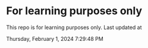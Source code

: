 # For learning purposes only
This repo is for learning purposes only.
Last updated at

Thursday, February 1, 2024 7:29:48 PM

